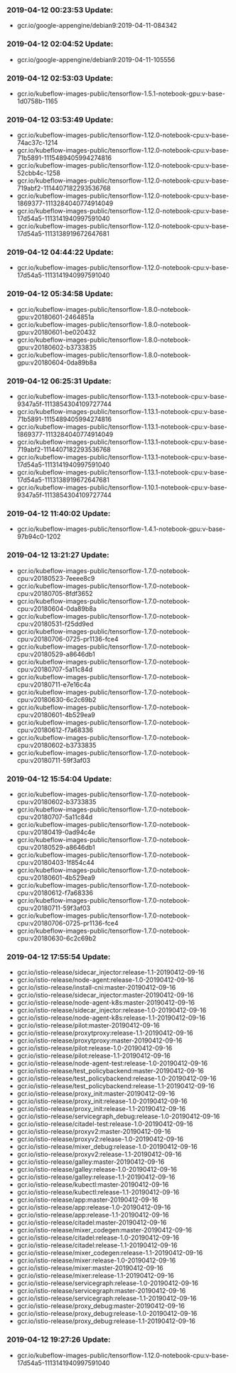 ### 2019-04-12 00:23:53 Update:

- gcr.io/google-appengine/debian9:2019-04-11-084342
### 2019-04-12 02:04:52 Update:

- gcr.io/google-appengine/debian9:2019-04-11-105556
### 2019-04-12 02:53:03 Update:

- gcr.io/kubeflow-images-public/tensorflow-1.5.1-notebook-gpu:v-base-1d0758b-1165
### 2019-04-12 03:53:49 Update:

- gcr.io/kubeflow-images-public/tensorflow-1.12.0-notebook-cpu:v-base-74ac37c-1214
- gcr.io/kubeflow-images-public/tensorflow-1.12.0-notebook-cpu:v-base-71b5891-1115489405994274816
- gcr.io/kubeflow-images-public/tensorflow-1.12.0-notebook-cpu:v-base-52cbb4c-1258
- gcr.io/kubeflow-images-public/tensorflow-1.12.0-notebook-cpu:v-base-719abf2-1114407182293536768
- gcr.io/kubeflow-images-public/tensorflow-1.12.0-notebook-cpu:v-base-1869377-1113284040774914049
- gcr.io/kubeflow-images-public/tensorflow-1.12.0-notebook-cpu:v-base-17d54a5-1113141940997591040
- gcr.io/kubeflow-images-public/tensorflow-1.12.0-notebook-cpu:v-base-17d54a5-1113138919672647681
### 2019-04-12 04:44:22 Update:

- gcr.io/kubeflow-images-public/tensorflow-1.12.0-notebook-cpu:v-base-17d54a5-1113141940997591040
### 2019-04-12 05:34:58 Update:

- gcr.io/kubeflow-images-public/tensorflow-1.8.0-notebook-gpu:v20180601-2464851a
- gcr.io/kubeflow-images-public/tensorflow-1.8.0-notebook-gpu:v20180601-be020432
- gcr.io/kubeflow-images-public/tensorflow-1.8.0-notebook-gpu:v20180602-b3733835
- gcr.io/kubeflow-images-public/tensorflow-1.8.0-notebook-gpu:v20180604-0da89b8a
### 2019-04-12 06:25:31 Update:

- gcr.io/kubeflow-images-public/tensorflow-1.13.1-notebook-cpu:v-base-9347a5f-1113854304109727744
- gcr.io/kubeflow-images-public/tensorflow-1.13.1-notebook-cpu:v-base-71b5891-1115489405994274816
- gcr.io/kubeflow-images-public/tensorflow-1.13.1-notebook-cpu:v-base-1869377-1113284040774914049
- gcr.io/kubeflow-images-public/tensorflow-1.13.1-notebook-cpu:v-base-719abf2-1114407182293536768
- gcr.io/kubeflow-images-public/tensorflow-1.13.1-notebook-cpu:v-base-17d54a5-1113141940997591040
- gcr.io/kubeflow-images-public/tensorflow-1.13.1-notebook-cpu:v-base-17d54a5-1113138919672647681
- gcr.io/kubeflow-images-public/tensorflow-1.10.1-notebook-cpu:v-base-9347a5f-1113854304109727744
### 2019-04-12 11:40:02 Update:

- gcr.io/kubeflow-images-public/tensorflow-1.4.1-notebook-gpu:v-base-97b94c0-1202
### 2019-04-12 13:21:27 Update:

- gcr.io/kubeflow-images-public/tensorflow-1.7.0-notebook-cpu:v20180523-7eeee8c9
- gcr.io/kubeflow-images-public/tensorflow-1.7.0-notebook-cpu:v20180705-8fdf3652
- gcr.io/kubeflow-images-public/tensorflow-1.7.0-notebook-cpu:v20180604-0da89b8a
- gcr.io/kubeflow-images-public/tensorflow-1.7.0-notebook-cpu:v20180531-f25dd9ed
- gcr.io/kubeflow-images-public/tensorflow-1.7.0-notebook-cpu:v20180706-0725-pr1136-fce4
- gcr.io/kubeflow-images-public/tensorflow-1.7.0-notebook-cpu:v20180529-a8646db1
- gcr.io/kubeflow-images-public/tensorflow-1.7.0-notebook-cpu:v20180707-5a11c84d
- gcr.io/kubeflow-images-public/tensorflow-1.7.0-notebook-cpu:v20180711-e7e16c4a
- gcr.io/kubeflow-images-public/tensorflow-1.7.0-notebook-cpu:v20180630-6c2c69b2
- gcr.io/kubeflow-images-public/tensorflow-1.7.0-notebook-cpu:v20180601-4b529ea9
- gcr.io/kubeflow-images-public/tensorflow-1.7.0-notebook-cpu:v20180612-f7a68336
- gcr.io/kubeflow-images-public/tensorflow-1.7.0-notebook-cpu:v20180602-b3733835
- gcr.io/kubeflow-images-public/tensorflow-1.7.0-notebook-cpu:v20180711-59f3af03
### 2019-04-12 15:54:04 Update:

- gcr.io/kubeflow-images-public/tensorflow-1.7.0-notebook-cpu:v20180602-b3733835
- gcr.io/kubeflow-images-public/tensorflow-1.7.0-notebook-cpu:v20180707-5a11c84d
- gcr.io/kubeflow-images-public/tensorflow-1.7.0-notebook-cpu:v20180419-0ad94c4e
- gcr.io/kubeflow-images-public/tensorflow-1.7.0-notebook-cpu:v20180529-a8646db1
- gcr.io/kubeflow-images-public/tensorflow-1.7.0-notebook-cpu:v20180403-1f854c44
- gcr.io/kubeflow-images-public/tensorflow-1.7.0-notebook-cpu:v20180601-4b529ea9
- gcr.io/kubeflow-images-public/tensorflow-1.7.0-notebook-cpu:v20180612-f7a68336
- gcr.io/kubeflow-images-public/tensorflow-1.7.0-notebook-cpu:v20180711-59f3af03
- gcr.io/kubeflow-images-public/tensorflow-1.7.0-notebook-cpu:v20180706-0725-pr1136-fce4
- gcr.io/kubeflow-images-public/tensorflow-1.7.0-notebook-cpu:v20180630-6c2c69b2
### 2019-04-12 17:55:54 Update:

- gcr.io/istio-release/sidecar_injector:release-1.1-20190412-09-16
- gcr.io/istio-release/node-agent:release-1.0-20190412-09-16
- gcr.io/istio-release/install-cni:master-20190412-09-16
- gcr.io/istio-release/sidecar_injector:master-20190412-09-16
- gcr.io/istio-release/node-agent-k8s:master-20190412-09-16
- gcr.io/istio-release/sidecar_injector:release-1.0-20190412-09-16
- gcr.io/istio-release/node-agent-k8s:release-1.1-20190412-09-16
- gcr.io/istio-release/pilot:master-20190412-09-16
- gcr.io/istio-release/proxytproxy:release-1.1-20190412-09-16
- gcr.io/istio-release/proxytproxy:master-20190412-09-16
- gcr.io/istio-release/pilot:release-1.0-20190412-09-16
- gcr.io/istio-release/pilot:release-1.1-20190412-09-16
- gcr.io/istio-release/node-agent-test:release-1.0-20190412-09-16
- gcr.io/istio-release/test_policybackend:master-20190412-09-16
- gcr.io/istio-release/test_policybackend:release-1.0-20190412-09-16
- gcr.io/istio-release/test_policybackend:release-1.1-20190412-09-16
- gcr.io/istio-release/proxy_init:master-20190412-09-16
- gcr.io/istio-release/proxy_init:release-1.0-20190412-09-16
- gcr.io/istio-release/proxy_init:release-1.1-20190412-09-16
- gcr.io/istio-release/servicegraph_debug:release-1.0-20190412-09-16
- gcr.io/istio-release/citadel-test:release-1.0-20190412-09-16
- gcr.io/istio-release/proxyv2:master-20190412-09-16
- gcr.io/istio-release/proxyv2:release-1.0-20190412-09-16
- gcr.io/istio-release/mixer_debug:release-1.0-20190412-09-16
- gcr.io/istio-release/proxyv2:release-1.1-20190412-09-16
- gcr.io/istio-release/galley:master-20190412-09-16
- gcr.io/istio-release/galley:release-1.0-20190412-09-16
- gcr.io/istio-release/galley:release-1.1-20190412-09-16
- gcr.io/istio-release/kubectl:master-20190412-09-16
- gcr.io/istio-release/kubectl:release-1.1-20190412-09-16
- gcr.io/istio-release/app:master-20190412-09-16
- gcr.io/istio-release/app:release-1.0-20190412-09-16
- gcr.io/istio-release/app:release-1.1-20190412-09-16
- gcr.io/istio-release/citadel:master-20190412-09-16
- gcr.io/istio-release/mixer_codegen:master-20190412-09-16
- gcr.io/istio-release/citadel:release-1.0-20190412-09-16
- gcr.io/istio-release/citadel:release-1.1-20190412-09-16
- gcr.io/istio-release/mixer_codegen:release-1.1-20190412-09-16
- gcr.io/istio-release/mixer:release-1.0-20190412-09-16
- gcr.io/istio-release/mixer:master-20190412-09-16
- gcr.io/istio-release/mixer:release-1.1-20190412-09-16
- gcr.io/istio-release/servicegraph:release-1.0-20190412-09-16
- gcr.io/istio-release/servicegraph:master-20190412-09-16
- gcr.io/istio-release/servicegraph:release-1.1-20190412-09-16
- gcr.io/istio-release/proxy_debug:master-20190412-09-16
- gcr.io/istio-release/proxy_debug:release-1.0-20190412-09-16
- gcr.io/istio-release/proxy_debug:release-1.1-20190412-09-16
### 2019-04-12 19:27:26 Update:

- gcr.io/kubeflow-images-public/tensorflow-1.12.0-notebook-cpu:v-base-17d54a5-1113141940997591040
